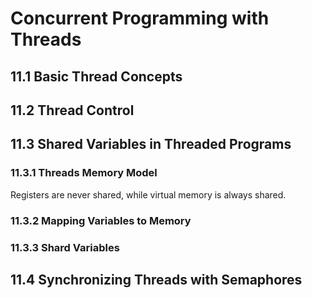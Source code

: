 Concurrent Programming with Threads
===================================

11.1 Basic Thread Concepts
--------------------------

11.2 Thread Control
-------------------

11.3 Shared Variables in Threaded Programs
------------------------------------------

### 11.3.1 Threads Memory Model

Registers are never shared, while virtual memory is always shared.

### 11.3.2 Mapping Variables to Memory

### 11.3.3 Shard Variables

11.4 Synchronizing Threads with Semaphores
------------------------------------------


